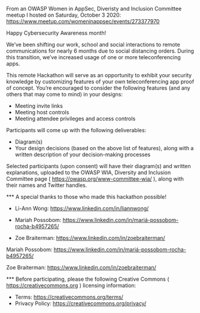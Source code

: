 From an OWASP Women in AppSec, Diveristy and Inclusion Committee meetup I hosted on Saturday, October 3 2020:  https://www.meetup.com/womeninappsec/events/273377970



Happy Cybersecurity Awareness month!

We’ve been shifting our work, school and social interactions to remote communications for nearly 6 months due to social distancing orders. During this transition, we’ve increased usage of one or more teleconferencing apps.

This remote Hackathon will serve as an opportunity to exhibit your security knowledge by customizing features of your own teleconferencing app proof of concept. You’re encouraged to consider the following features (and any others that may come to mind) in your designs:

- Meeting invite links
- Meeting host controls
- Meeting attendee privileges and access controls

Participants will come up with the following deliverables:

- Diagram(s)
- Your design decisions (based on the above list of features), along with a written description of your decision-making processes

Selected participants (upon consent) will have their diagram(s) and written explanations, uploaded to the OWASP WIA, Diversity and Inclusion Committee page ( https://owasp.org/www-committee-wia/ ), along with their names and Twitter handles.

*** A special thanks to those who made this hackathon possible!

- Li-Ann Wong: https://www.linkedin.com/in/liannwong/

- Mariah Possobom: https://www.linkedin.com/in/mariá-possobom-rocha-b4957265/

- Zoe Braiterman: https://www.linkedin.com/in/zoebraiterman/

Mariah Possobom: https://www.linkedin.com/in/mariá-possobom-rocha-b4957265/

Zoe Braiterman: https://www.linkedin.com/in/zoebraiterman/

*** Before participating, please the following Creative Commons ( https://creativecommons.org ) licensing information:

- Terms: https://creativecommons.org/terms/
- Privacy Policy: https://creativecommons.org/privacy/
